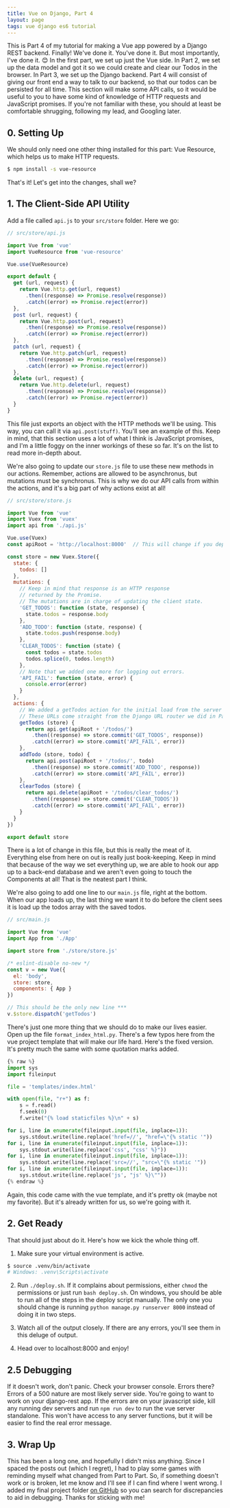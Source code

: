 ```yaml
---
title: Vue on Django, Part 4
layout: page
tags: vue django es6 tutorial
---
```


This is Part 4 of my tutorial for making a Vue app powered by a Django REST backend.  Finally!  We've done it.  You've done it.  But most importantly, I've done it.  😊  In the first part, we set up just the Vue side.  In Part 2, we set up the data model and got it so we could create and clear our Todos in the browser.  In Part 3, we set up the Django backend.  Part 4 will consist of giving our front end a way to talk to our backend, so that our todos can be persisted for all time.  This section will make some API calls, so it would be useful to you to have some kind of knowledge of HTTP requests and JavaScript promises.  If you're not familiar with these, you should at least be comfortable shrugging, following my lead, and Googling later.

## 0. Setting Up

We should only need one other thing installed for this part: Vue Resource, which helps us to make HTTP requests.

```bash
$ npm install -s vue-resource
```

That's it!  Let's get into the changes, shall we?

## 1. The Client-Side API Utility

Add a file called `api.js` to your `src/store` folder.  Here we go:

```javascript
// src/store/api.js

import Vue from 'vue'
import VueResource from 'vue-resource'

Vue.use(VueResource)

export default {
  get (url, request) {
    return Vue.http.get(url, request)
      .then((response) => Promise.resolve(response))
      .catch((error) => Promise.reject(error))
  },
  post (url, request) {
    return Vue.http.post(url, request)
      .then((response) => Promise.resolve(response))
      .catch((error) => Promise.reject(error))
  },
  patch (url, request) {
    return Vue.http.patch(url, request)
      .then((response) => Promise.resolve(response))
      .catch((error) => Promise.reject(error))
  },
  delete (url, request) {
    return Vue.http.delete(url, request)
      .then((response) => Promise.resolve(response))
      .catch((error) => Promise.reject(error))
  }
}
```

This file just exports an object with the HTTP methods we'll be using.  This way, you can call it via `api.post(stuff)`.  You'll see an example of this.  Keep in mind, that this section uses a lot of what I think is JavaScript promises, and I'm a little foggy on the inner workings of these so far.  It's on the list to read more in-depth about.

We're also going to update our `store.js` file to use these new methods in our actions.  Remember, actions are allowed to be asynchronus, but mutations must be synchronus.  This is why we do our API calls from within the actions, and it's a big part of why actions exist at all!

```javascript
// src/store/store.js

import Vue from 'vue'
import Vuex from 'vuex'
import api from './api.js'

Vue.use(Vuex)
const apiRoot = 'http://localhost:8000'  // This will change if you deploy later

const store = new Vuex.Store({
  state: {
    todos: []
  },
  mutations: {
    // Keep in mind that response is an HTTP response
    // returned by the Promise.
    // The mutations are in charge of updating the client state.
    'GET_TODOS': function (state, response) {
      state.todos = response.body
    },
    'ADD_TODO': function (state, response) {
      state.todos.push(response.body)
    },
    'CLEAR_TODOS': function (state) {
      const todos = state.todos
      todos.splice(0, todos.length)
    },
    // Note that we added one more for logging out errors.
    'API_FAIL': function (state, error) {
      console.error(error)
    }
  },
  actions: {
    // We added a getTodos action for the initial load from the server
    // These URLs come straight from the Django URL router we did in Part 3
    getTodos (store) {
      return api.get(apiRoot + '/todos/')
        .then((response) => store.commit('GET_TODOS', response))
        .catch((error) => store.commit('API_FAIL', error))
    },
    addTodo (store, todo) {
      return api.post(apiRoot + '/todos/', todo)
        .then((response) => store.commit('ADD_TODO', response))
        .catch((error) => store.commit('API_FAIL', error))
    },
    clearTodos (store) {
      return api.delete(apiRoot + '/todos/clear_todos/')
        .then((response) => store.commit('CLEAR_TODOS'))
        .catch((error) => store.commit('API_FAIL', error))
    }
  }
})

export default store
```

There is a lot of change in this file, but this is really the meat of it.  Everything else from here on out is really just book-keeping.  Keep in mind that because of the way we set everything up, we are able to hook our app up to a back-end database and we aren't even going to touch the Components at all!  That is the neatest part I think.

We're also going to add one line to our `main.js` file, right at the bottom.  When our app loads up, the last thing we want it to do before the client sees it is load up the todos array with the saved todos.

```javascript
// src/main.js

import Vue from 'vue'
import App from './App'

import store from './store/store.js'

/* eslint-disable no-new */
const v = new Vue({
  el: 'body',
  store: store,
  components: { App }
})

// This should be the only new line ***
v.$store.dispatch('getTodos')

```

There's just one more thing that we should do to make our lives easier.  Open up the file `format_index_html.py`.  There's a few typos here from the vue project template that will make our life hard.  Here's the fixed version.  It's pretty much the same with some quotation marks added.

```python
{% raw %}
import sys
import fileinput

file = 'templates/index.html'

with open(file, "r+") as f:
    s = f.read()
    f.seek(0)
    f.write("{% load staticfiles %}\n" + s)

for i, line in enumerate(fileinput.input(file, inplace=1)):
    sys.stdout.write(line.replace('href=//', "href=\"{% static '"))
for i, line in enumerate(fileinput.input(file, inplace=1)):
    sys.stdout.write(line.replace('css', "css' %}"))
for i, line in enumerate(fileinput.input(file, inplace=1)):
    sys.stdout.write(line.replace('src=//', "src=\"{% static '"))
for i, line in enumerate(fileinput.input(file, inplace=1)):
    sys.stdout.write(line.replace('js', "js' %}\""))
{% endraw %}
```

Again, this code came with the vue template, and it's pretty ok (maybe not my favorite).  But it's already written for us, so we're going with it.

## 2. Get Ready

That should just about do it.  Here's how we kick the whole thing off.

1. Make sure your virtual environment is active.

```bash
$ source .venv/bin/activate
# Windows: .venv\Scripts\activate
```

2. Run `./deploy.sh`.  If it complains about permissions, either `chmod` the permissions or just run `bash deploy.sh`.  On windows, you should be able to run all of the steps in the deploy script manually.  The only one you should change is running `python manage.py runserver 8000` instead of doing it in two steps.

3. Watch all of the output closely.  If there are any errors, you'll see them in this deluge of output.

4. Head over to localhost:8000 and enjoy!

## 2.5 Debugging

If it doesn't work, don't panic.  Check your browser console.  Errors there?  Errors of a 500 nature are most likely server side.  You're going to want to work on your django-rest app.  If the errors are on your javascript side, kill any running dev servers and run `npm run dev` to run the vue server standalone.  This won't have access to any server functions, but it will be easier to find the real error message.

## 3. Wrap Up

This has been a long one, and hopefully I didn't miss anything.  Since I spaced the posts out (which I regret), I had to play some games with reminding myself what changed from Part to Part.  So, if something doesn't work or is broken, let me know and I'll see if I can find where I went wrong.  I added my final project folder [on GitHub](https://github.com/rpalo/vue-django-example) so you can search for discrepancies to aid in debugging.  Thanks for sticking with me!